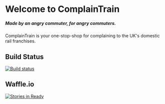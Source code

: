 # Welcome to ComplainTrain
##### Made by an angry commuter, for angry commuters.
ComplainTrain is your one-stop-shop for complaining to the UK's domestic rail franchises.
## Build Status
[![Build status](https://ci.appveyor.com/api/projects/status/r60yi08amdesjs2o?svg=true)](https://ci.appveyor.com/project/Jaffacakes82/traincomplain)
## Waffle.io
[![Stories in Ready](https://badge.waffle.io/Jaffacakes82/ComplainTrain.png?label=ready&title=Ready)](https://waffle.io/Jaffacakes82/ComplainTrain)
